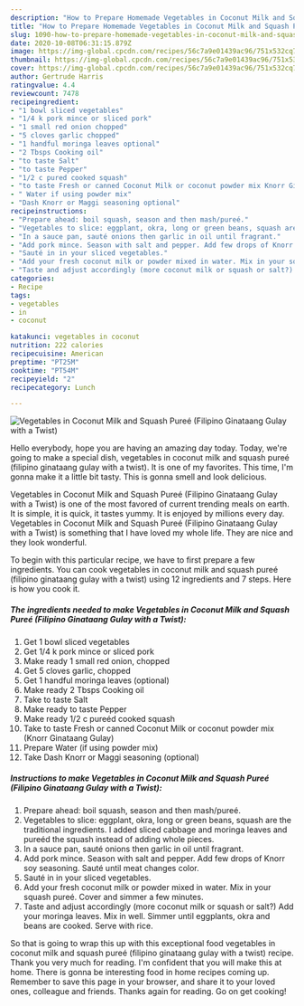 ```yaml
---
description: "How to Prepare Homemade Vegetables in Coconut Milk and Squash Pureé (Filipino Ginataang Gulay with a Twist)"
title: "How to Prepare Homemade Vegetables in Coconut Milk and Squash Pureé (Filipino Ginataang Gulay with a Twist)"
slug: 1090-how-to-prepare-homemade-vegetables-in-coconut-milk-and-squash-puree-filipino-ginataang-gulay-with-a-twist
date: 2020-10-08T06:31:15.879Z
image: https://img-global.cpcdn.com/recipes/56c7a9e01439ac96/751x532cq70/vegetables-in-coconut-milk-and-squash-puree-filipino-ginataang-gulay-with-a-twist-recipe-main-photo.jpg
thumbnail: https://img-global.cpcdn.com/recipes/56c7a9e01439ac96/751x532cq70/vegetables-in-coconut-milk-and-squash-puree-filipino-ginataang-gulay-with-a-twist-recipe-main-photo.jpg
cover: https://img-global.cpcdn.com/recipes/56c7a9e01439ac96/751x532cq70/vegetables-in-coconut-milk-and-squash-puree-filipino-ginataang-gulay-with-a-twist-recipe-main-photo.jpg
author: Gertrude Harris
ratingvalue: 4.4
reviewcount: 7478
recipeingredient:
- "1 bowl sliced vegetables"
- "1/4 k pork mince or sliced pork"
- "1 small red onion chopped"
- "5 cloves garlic chopped"
- "1 handful moringa leaves optional"
- "2 Tbsps Cooking oil"
- "to taste Salt"
- "to taste Pepper"
- "1/2 c pured cooked squash"
- "to taste Fresh or canned Coconut Milk or coconut powder mix Knorr Ginataang Gulay"
- " Water if using powder mix"
- "Dash Knorr or Maggi seasoning optional"
recipeinstructions:
- "Prepare ahead: boil squash, season and then mash/pureé."
- "Vegetables to slice: eggplant, okra, long or green beans, squash are the traditional ingredients. I added sliced cabbage and moringa leaves and pureéd the squash instead of adding whole pieces."
- "In a sauce pan, sauté onions then garlic in oil until fragrant."
- "Add pork mince. Season with salt and pepper. Add few drops of Knorr soy seasoning. Sauté until meat changes color."
- "Sauté in in your sliced vegetables."
- "Add your fresh coconut milk or powder mixed in water. Mix in your squash pureé. Cover and simmer a few minutes."
- "Taste and adjust accordingly (more coconut milk or squash or salt?) Add your moringa leaves. Mix in well. Simmer until eggplants, okra and beans are cooked. Serve with rice."
categories:
- Recipe
tags:
- vegetables
- in
- coconut

katakunci: vegetables in coconut 
nutrition: 222 calories
recipecuisine: American
preptime: "PT25M"
cooktime: "PT54M"
recipeyield: "2"
recipecategory: Lunch

---
```



![Vegetables in Coconut Milk and Squash Pureé (Filipino Ginataang Gulay with a Twist)](https://img-global.cpcdn.com/recipes/56c7a9e01439ac96/751x532cq70/vegetables-in-coconut-milk-and-squash-puree-filipino-ginataang-gulay-with-a-twist-recipe-main-photo.jpg)

Hello everybody, hope you are having an amazing day today. Today, we're going to make a special dish, vegetables in coconut milk and squash pureé (filipino ginataang gulay with a twist). It is one of my favorites. This time, I'm gonna make it a little bit tasty. This is gonna smell and look delicious.



Vegetables in Coconut Milk and Squash Pureé (Filipino Ginataang Gulay with a Twist) is one of the most favored of current trending meals on earth. It is simple, it is quick, it tastes yummy. It is enjoyed by millions every day. Vegetables in Coconut Milk and Squash Pureé (Filipino Ginataang Gulay with a Twist) is something that I have loved my whole life. They are nice and they look wonderful.


To begin with this particular recipe, we have to first prepare a few ingredients. You can cook vegetables in coconut milk and squash pureé (filipino ginataang gulay with a twist) using 12 ingredients and 7 steps. Here is how you cook it.

<!--inarticleads1-->

##### The ingredients needed to make Vegetables in Coconut Milk and Squash Pureé (Filipino Ginataang Gulay with a Twist):

1. Get 1 bowl sliced vegetables
1. Get 1/4 k pork mince or sliced pork
1. Make ready 1 small red onion, chopped
1. Get 5 cloves garlic, chopped
1. Get 1 handful moringa leaves (optional)
1. Make ready 2 Tbsps Cooking oil
1. Take to taste Salt
1. Make ready to taste Pepper
1. Make ready 1/2 c pureéd cooked squash
1. Take to taste Fresh or canned Coconut Milk or coconut powder mix (Knorr Ginataang Gulay)
1. Prepare  Water (if using powder mix)
1. Take Dash Knorr or Maggi seasoning (optional)




<!--inarticleads2-->

##### Instructions to make Vegetables in Coconut Milk and Squash Pureé (Filipino Ginataang Gulay with a Twist):

1. Prepare ahead: boil squash, season and then mash/pureé.
1. Vegetables to slice: eggplant, okra, long or green beans, squash are the traditional ingredients. I added sliced cabbage and moringa leaves and pureéd the squash instead of adding whole pieces.
1. In a sauce pan, sauté onions then garlic in oil until fragrant.
1. Add pork mince. Season with salt and pepper. Add few drops of Knorr soy seasoning. Sauté until meat changes color.
1. Sauté in in your sliced vegetables.
1. Add your fresh coconut milk or powder mixed in water. Mix in your squash pureé. Cover and simmer a few minutes.
1. Taste and adjust accordingly (more coconut milk or squash or salt?) Add your moringa leaves. Mix in well. Simmer until eggplants, okra and beans are cooked. Serve with rice.




So that is going to wrap this up with this exceptional food vegetables in coconut milk and squash pureé (filipino ginataang gulay with a twist) recipe. Thank you very much for reading. I'm confident that you will make this at home. There is gonna be interesting food in home recipes coming up. Remember to save this page in your browser, and share it to your loved ones, colleague and friends. Thanks again for reading. Go on get cooking!
